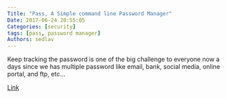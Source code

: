 ```yaml
---
Title: "Pass, A Simple command line Password Manager"
Date: 2017-06-24 20:55:05
Categories: [security]
tags: [pass, password manager]
Authors: sedlav
---
```


Keep tracking the password is one of the big challenge to everyone now a days since we has multiple password like email, bank, social media, online portal, and ftp, etc...

[Link](http://www.2daygeek.com/pass-command-line-password-manager-linux/)
